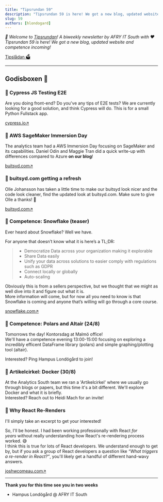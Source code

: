 ```yaml
---
title: "Tipsrundan 59"
description: "Tipsrundan 59 is here! We got a new blog, updated website and competence incoming!"
slug: 59
authors: [hlondogard]
---
```

_👋 Welcome to [Tipsrundan](https://buitsyd.com/tipsrundan/59/)! A biweekly newsletter by AFRY IT South with ❤️_  
_Tipsrundan 59 is here! We got a new blog, updated website and competence incoming!_
<!--truncate-->

[Tipslådan 🗳](mailto:hampus.londogard@afry.com?subject=Tips)    

---




## Godisboxen 🍭
        
### 📱 Cypress JS Testing E2E

Are you doing front-end? Do you've any tips of E2E tests? We are currently looking for a good solution, and think Cypress will do. This is for a small Python Fullstack app.

[cypress.io↗](https://www.cypress.io/)

### 🔀 AWS SageMaker Immersion Day

The analytics team had a AWS Immersion Day focusing on SageMaker and its capabilities. Daniel Odin and Maggie Tran did a quick write-up with differences compared to Azure **on our blog**!

[buitsyd.com↗](https://buitsyd.com/blog/2022/08/19/aws-immersion-day)

### 🔀 buitsyd.com getting a refresh

Olle Johansson has taken a little time to make our buitsyd look nicer and the code look cleaner, find the updated look at buitsyd.com. Make sure to give Olle a thanks! 🤗

[buitsyd.com↗](https://buitsyd.com/)

### 🔀 Competence: Snowflake (teaser)

Ever heard about Snowflake? Well we have.  

For anyone that doesn’t know what it is here’s a TL;DR:

> - Democratize Data across your organization making it explorable
> - Share Data easily
> - Unify your data across solutions to easier comply with regulations such as GDPR
> - Connect locally or globally
> - Auto-scaling

  

Obviously this is from a sellers perspective, but we thought that we might as well dive into it and figure out what it is.    
More information will come, but for now all you need to know is that Snowflake is coming and anyone that’s willing will go through a core course.

[snowflake.com↗](https://www.snowflake.com/)

### 🔀 Competence: Polars and Altair (24/8)

Tomorrows the day! Kontorsdag at Malmö office!  
We'll have a competence evening 13:00-15:00 focusing on exploring a incredibly efficent DataFrame library (polars) and simple graphing/plotting tool (altair).

Interested? Ping Hampus Londögård to join!



### 🔀 Artikelcirkel: Docker (30/8)

At the Analytics South team we ran a 'Artikelcirkel' where we usually go through blogs or papers, but this time it's a bit different. We'll explore Docker and what it is briefly.  
Interested? Reach out to Heidi Mach for an invite!



### 🔀 Why React Re-Renders

I'll simply take an excerpt to get your interested!

So, I'll be honest. I had been working professionally with React _for years_ without really understanding how React's re-rendering process worked. 😅  
I think this is true for lots of React developers. We understand enough to get by, but if you ask a group of React developers a question like _“What triggers a re-render in React?”_, you'll likely get a handful of different hand-wavy answers.

[joshwcomeau.com↗](https://www.joshwcomeau.com/react/why-react-re-renders/)   

---

**Thank you for this time see you in two weeks**   
- Hampus Londögård @ AFRY IT South